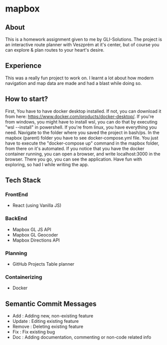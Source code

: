 # mapbox
## About
This is a homework assignment given to me by GLI-Solutions.
The project is an interactive route planner with Veszprém at it's center, but of course you can explore & plan routes to your heart's desire.

## Experience
This was a really fun project to work on. I learnt a lot about how modern navigation and map data are made and had a blast while doing so.

## How to start?
First, You have to have docker desktop installed. If not, you can download it from here: https://www.docker.com/products/docker-desktop/.
If you're from windows, you might have to install wsl, you can do that by executing "wsl --install" in powershell.
If you're from linux, you have everything you need.
Navigate to the folder where you saved the project in bash/ps. 
In the mapbox (parent) folder you have to see docker-compose.yml file.
You just have to execute the "docker-compose up" command in the mapbox folder, from there on it's automated.
If you notice that you have the docker container running, you can open a browser, and write localhost:3000 in the browser.
There you go, you can see the application. Have fun with exploring, so had I while writing the app.

## Tech Stack
### FrontEnd
  - React (using Vanilla JS)
### BackEnd
  - Mapbox GL JS API
  - Mapbox GL Geocoder
  - Mapbox Directions API
### Planning
  - GitHub Projects Table planner
### Containerizing
  - Docker

## Semantic Commit Messages
  - Add : Adding new, non-existing feature
  - Update : Editing existing feature
  - Remove : Deleting existing feature
  - Fix : Fix existing bug
  - Doc : Adding documentation, commenting or non-code related info
